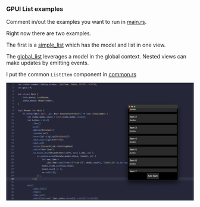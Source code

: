 ### GPUI List examples

Comment in/out the examples you want to run in [main.rs](./src/main.rs).

Right now there are two examples.

The first is a [simple_list](./src/simple_list.rs) which has the model and list in one view.

The [global_list](./src/global_list.rs) leverages a model in the global context. Nested views can make updates by emitting events.

I put the common `ListItem` component in [common.rs](./src/common.rs)

![screenshot](./resources/SimpleList.png)
